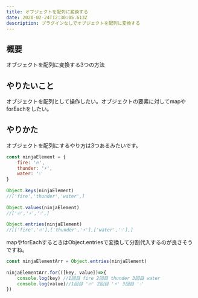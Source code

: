 ```yaml
---
title: オブジェクトを配列に変換する
date: 2020-02-24T12:30:05.613Z
description: プラグインなしでオブジェクトを配列に変換する
---
```

## 概要

オブジェクトを配列に変換する3つの方法

## やりたいこと

オブジェクトを配列として操作したい。オブジェクトの要素に対してmapやforEachをしたい。

## やりかた

オブジェクトを配列にするやり方は3つあるみたいです。
```javascript
const ninjaElement = {
    fire: '🔥',
    thunder: '⚡️',
    water: '💧'
}
    
Object.keys(ninjaElement)
//['fire','thunder','water',]
    
Object.values(ninjaElement)
//['🔥','⚡️','💧',]
    
Object.entries(ninjaElement)
//[['fire','🔥'],['thunder','⚡️'],['water','💧'],]
```
mapやforEachするときはObject.entriesで変換して分割代入するのが良さそうですね。
```javascript
const ninjaElementArr = Object.entries(ninjaElement)
    
ninjaElementArr.for(([key, value])=>{
    console.log(key) //1回目 fire 2回目 thunder 3回目 water
    console.log(value)//1回目 '🔥' 2回目 '⚡️' 3回目 '💧'
})
```
